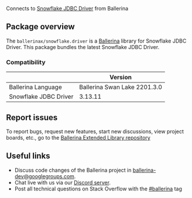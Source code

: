Connects to [Snowflake JDBC Driver](https://docs.snowflake.com/en/user-guide/jdbc.html) from Ballerina

## Package overview
The `ballerinax/snowflake.driver` is a [Ballerina](https://ballerina.io/) library for Snowflake JDBC Driver.
This package bundles the latest Snowflake JDBC Driver.

### Compatibility
|                                   | Version                         |
|-----------------------------------|---------------------------------|
| Ballerina Language                | Ballerina Swan Lake 2201.3.0    | 
| Snowflake JDBC Driver             | 3.13.11                         |

## Report issues
To report bugs, request new features, start new discussions, view project boards, etc., go to the [Ballerina Extended Library repository](https://github.com/ballerina-platform/ballerina-extended-library)

## Useful links
- Discuss code changes of the Ballerina project in [ballerina-dev@googlegroups.com](mailto:ballerina-dev@googlegroups.com).
- Chat live with us via our [Discord server](https://discord.gg/ballerinalang).
- Post all technical questions on Stack Overflow with the [#ballerina](https://stackoverflow.com/questions/tagged/ballerina) tag

